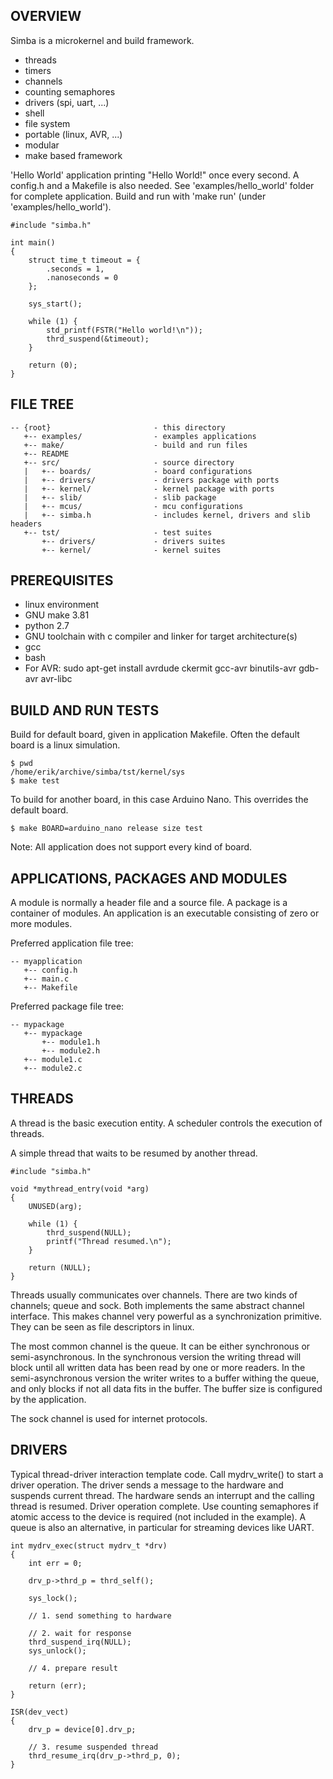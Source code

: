 OVERVIEW
--------

Simba is a microkernel and build framework.

* threads
* timers
* channels
* counting semaphores
* drivers (spi, uart, ...)
* shell
* file system
* portable (linux, AVR, ...)
* modular
* make based framework

'Hello World' application printing "Hello World!" once every second. A config.h
and a Makefile is also needed. See 'examples/hello_world' folder for complete application.
Build and run with 'make run' (under 'examples/hello_world').

    #include "simba.h"
    
    int main()
    {
        struct time_t timeout = {
            .seconds = 1,
            .nanoseconds = 0
        };
    
        sys_start();
        
        while (1) {
            std_printf(FSTR("Hello world!\n"));
            thrd_suspend(&timeout);
        }
        
        return (0);
    }

FILE TREE
---------

    -- {root}                       - this directory
       +-- examples/                - examples applications
       +-- make/                    - build and run files
       +-- README
       +-- src/                     - source directory
       |   +-- boards/              - board configurations
       |   +-- drivers/             - drivers package with ports
       |   +-- kernel/              - kernel package with ports
       |   +-- slib/                - slib package
       |   +-- mcus/                - mcu configurations
       |   +-- simba.h              - includes kernel, drivers and slib headers
       +-- tst/                     - test suites
           +-- drivers/             - drivers suites
           +-- kernel/              - kernel suites

PREREQUISITES
-------------

* linux environment
* GNU make 3.81
* python 2.7
* GNU toolchain with c compiler and linker for target architecture(s)
* gcc
* bash
* For AVR: sudo apt-get install avrdude ckermit gcc-avr binutils-avr gdb-avr avr-libc

BUILD AND RUN TESTS
-------------------

Build for default board, given in application Makefile. Often the default board
is a linux simulation.

    $ pwd
    /home/erik/archive/simba/tst/kernel/sys
    $ make test

To build for another board, in this case Arduino Nano. This overrides
the default board.

    $ make BOARD=arduino_nano release size test

Note: All application does not support every kind of board.

APPLICATIONS, PACKAGES AND MODULES
----------------------------------

A module is normally a header file and a source file. A package is a container of
modules. An application is an executable consisting of zero or more modules.

Preferred application file tree:

    -- myapplication
       +-- config.h
       +-- main.c
       +-- Makefile

Preferred package file tree:

    -- mypackage
       +-- mypackage
           +-- module1.h
           +-- module2.h
       +-- module1.c
       +-- module2.c

THREADS
-------

A thread is the basic execution entity. A scheduler controls the execution of
threads.

A simple thread that waits to be resumed by another thread.

    #include "simba.h"

    void *mythread_entry(void *arg)
    {
        UNUSED(arg);

        while (1) {
            thrd_suspend(NULL);
            printf("Thread resumed.\n");
        }

        return (NULL);
    }

Threads usually communicates over channels. There are two kinds of channels;
queue and sock. Both implements the same abstract channel interface.
This makes channel very powerful as a synchronization primitive. They can be
seen as file descriptors in linux.

The most common channel is the queue. It can be either synchronous or
semi-asynchronous. In the synchronous version the writing thread will
block until all written data has been read by one or more readers. In the
semi-asynchronous version the writer writes to a buffer withing the queue,
and only blocks if not all data fits in the buffer. The buffer size is configured
by the application.

The sock channel is used for internet protocols.

DRIVERS
-------

Typical thread-driver interaction template code. Call mydrv_write() to start
a driver operation. The driver sends a message to the hardware and suspends
current thread. The hardware sends an interrupt and the calling thread is
resumed. Driver operation complete. Use counting semaphores if atomic access
to the device is required (not included in the example). A queue is also
an alternative, in particular for streaming devices like UART.

    int mydrv_exec(struct mydrv_t *drv)
    {
        int err = 0;
        
        drv_p->thrd_p = thrd_self();
        
        sys_lock();

        // 1. send something to hardware
        
        // 2. wait for response
        thrd_suspend_irq(NULL);
        sys_unlock();
        
        // 4. prepare result
        
        return (err);
    }

    ISR(dev_vect)
    {
        drv_p = device[0].drv_p;

        // 3. resume suspended thread
        thrd_resume_irq(drv_p->thrd_p, 0);
    }

